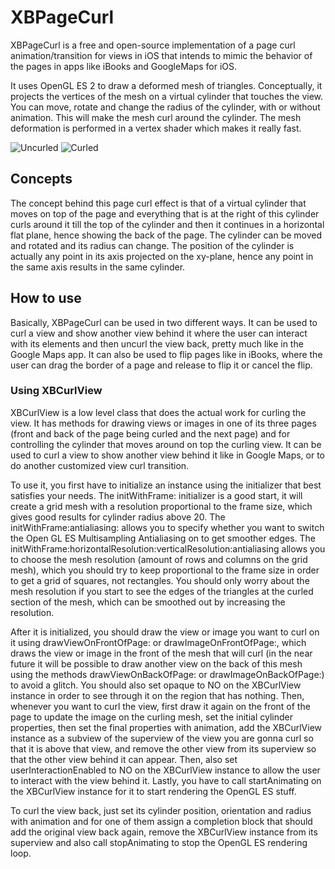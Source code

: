 # XBPageCurl

XBPageCurl is a free and open-source implementation of a page curl animation/transition for views in iOS that intends to mimic the behavior of the pages in apps like iBooks and GoogleMaps for iOS.

It uses OpenGL ES 2 to draw a deformed mesh of triangles. Conceptually, it projects the vertices of the mesh on a virtual cylinder that touches the view. You can move, rotate and change the radius of the cylinder, with or without animation. This will make the mesh curl around the cylinder. The mesh deformation is performed in a vertex shader which makes it really fast.

![Uncurled](http://xissburg.com/images/Uncurled.png) ![Curled](http://xissburg.com/images/Curled.png)

## Concepts

The concept behind this page curl effect is that of a virtual cylinder that moves on top of the page and everything that is at the right of this cylinder curls around it till the top of the cylinder and then it continues in a horizontal flat plane, hence showing the back of the page. The cylinder can be moved and rotated and its radius can change. The position of the cylinder is actually any point in its axis projected on the xy-plane, hence any point in the same axis results in the same cylinder.

## How to use

Basically, XBPageCurl can be used in two different ways. It can be used to curl a view and show another view behind it where the user can interact with its elements and then uncurl the view back, pretty much like in the Google Maps app. It can also be used to flip pages like in iBooks, where the user can drag the border of a page and release to flip it or cancel the flip.

### Using XBCurlView

XBCurlView is a low level class that does the actual work for curling the view. It has methods for drawing views or images in one of its three pages (front and back of the page being curled and the next page) and for controlling the cylinder that moves around on top the curling view. It can be used to curl a view to show another view behind it like in Google Maps, or to do another customized view curl transition.

To use it, you first have to initialize an instance using the initializer that best satisfies your needs. The initWithFrame: initializer is a good start, it will create a grid mesh with a resolution proportional to the frame size, which gives good results for cylinder radius above 20. The initWithFrame:antialiasing: allows you to specify whether you want to switch the Open GL ES Multisampling Antialiasing on to get smoother edges. The initWithFrame:horizontalResolution:verticalResolution:antialiasing allows you to choose the mesh resolution (amount of rows and columns on the grid mesh), which you should try to keep proportional to the frame size in order to get a grid of squares, not rectangles. You should only worry about the mesh resolution if you start to see the edges of the triangles at the curled section of the mesh, which can be smoothed out by increasing the resolution.

After it is initialized, you should draw the view or image you want to curl on it using drawViewOnFrontOfPage: or drawImageOnFrontOfPage:, which draws the view or image in the front of the mesh that will curl (in the near future it will be possible to draw another view on the back of this mesh using the methods drawViewOnBackOfPage: or drawImageOnBackOfPage:) to avoid a glitch. You should also set opaque to NO on the XBCurlView instance in order to see through it on the region that has nothing. Then, whenever you want to curl the view, first draw it again on the front of the page to update the image on the curling mesh,  set the initial cylinder properties, then set the final properties with animation, add the XBCurlView instance as a subview of the superview of the view you are gonna curl so that it is above that view, and remove the other view from its superview so that the other view behind it can appear. Then, also set userInteractionEnabled to NO on the XBCurlView instance to allow the user to interact with the view behind it. Lastly, you have to call startAnimating on the XBCurlView instance for it to start rendering the OpenGL ES stuff.

To curl the view back, just set its cylinder position, orientation and radius with animation and for one of them assign a completion block that should add the original view back again, remove the XBCurlView instance from its superview and also call stopAnimating to stop the OpenGL ES rendering loop.


